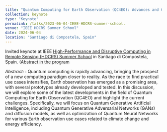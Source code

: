 ```yaml
---
title: "Quantum Computing for Earth Observation (QC4EO): Advances and Challenges in Generative AI and Quantum Neural Networks"
collection: keynote
type: "Keynote"
permalink: /talks/2023-06-04-IEEE-HDCRS-summer-school.
venue: "IEEE HDCRS Summer School"
date: 2024-06-04
location: "Santiago di Compostela, Spain"
---
```


Invited keynote at IEEE [High-Performance and Disruptive Computing in Remote Sensing (HDCRS) Summer School](https://www.grss-ieee.org/community/groups-initiatives/high-performance-and-disruptive-computing-in-remote-sensing-hdcrs) in Santiago di Compostela, Spain. ([Abstract in the program](https://www.hdc-rs.com/day-1)

_Abstract:_ : Quantum computing is rapidly advancing, bringing the prospect of a new computing paradigm closer to reality. As the race to find practical use cases intensifies, Earth observation has emerged as a promising area, with several prototypes already developed and tested. In this discussion, we will explore some of the latest developments in the field of Quantum Computing for Earth Observation (QC4EO) and highlight the current challenges. Specifically, we will focus on Quantum Generative Artificial Intelligence, including Quantum Generative Adversarial Networks (GANs) and diffusion models, as well as optimization of Quantum Neural Networks for various Earth observation use cases related to climate change and energy efficiency.
